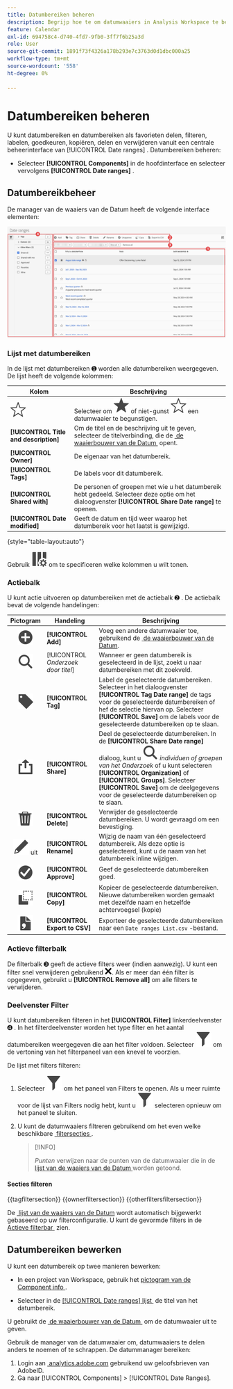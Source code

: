 ```yaml
---
title: Datumbereiken beheren
description: Begrijp hoe te om datumwaaiers in Analysis Workspace te beheren.
feature: Calendar
exl-id: 694758c4-d740-4fd7-9fb0-3ff7f6b25a3d
role: User
source-git-commit: 1891f73f4326a178b293e7c3763d0d1dbc000a25
workflow-type: tm+mt
source-wordcount: '558'
ht-degree: 0%

---
```


# Datumbereiken beheren


U kunt datumbereiken en datumbereiken als favorieten delen, filteren, labelen, goedkeuren, kopiëren, delen en verwijderen vanuit een centrale beheerinterface van [!UICONTROL Date ranges] . Datumbereiken beheren:

* Selecteer **[!UICONTROL Components]** in de hoofdinterface en selecteer vervolgens **[!UICONTROL Date ranges]** .


## Datumbereikbeheer

De manager van de waaiers van de Datum heeft de volgende interface elementen:

![&#x200B; de waaiers van de Datum interface &#x200B;](assets/date-ranges-manager.png)

### Lijst met datumbereiken

In de lijst met datumbereiken ➊ worden alle datumbereiken weergegeven. De lijst heeft de volgende kolommen:

| Kolom | Beschrijving |
| --- | --- | 
| ![&#x200B; StarOutline &#x200B;](/help/assets/icons/StarOutline.svg) | Selecteer om ![&#x200B; Ster &#x200B;](/help/assets/icons/Star.svg) of niet-gunst ![&#x200B; StarOutline &#x200B;](/help/assets/icons/StarOutline.svg) een datumwaaier te begunstigen. |
| **[!UICONTROL Title and description]** | Om de titel en de beschrijving uit te geven, selecteer de titelverbinding, die de [&#x200B; de waaierbouwer van de Datum &#x200B;](/help/components/date-ranges/create.md#date-range-builder) opent. |
| **[!UICONTROL Owner]** | De eigenaar van het datumbereik. |
| **[!UICONTROL Tags]** | De labels voor dit datumbereik. |
| **[!UICONTROL Shared with]** | De personen of groepen met wie u het datumbereik hebt gedeeld. Selecteer deze optie om het dialoogvenster **[!UICONTROL Share Date range]** te openen. |
| **[!UICONTROL Date modified]** | Geeft de datum en tijd weer waarop het datumbereik voor het laatst is gewijzigd. |

{style="table-layout:auto"}

Gebruik ![&#x200B; ColumnSetting &#x200B;](/help/assets/icons/ColumnSetting.svg) om te specificeren welke kolommen u wilt tonen.

### Actiebalk

U kunt actie uitvoeren op datumbereiken met de actiebalk ➋ . De actiebalk bevat de volgende handelingen:

| Pictogram | Handeling | Beschrijving |
|:---:|---|---|
| ![&#x200B; AddCircle &#x200B;](/help/assets/icons/AddCircle.svg) | **[!UICONTROL Add]** | Voeg een andere datumwaaier toe, gebruikend de [&#x200B; de waaierbouwer van de Datum &#x200B;](create.md#date-range-builder). |
| ![&#x200B; Onderzoek &#x200B;](/help/assets/icons/Search.svg) | [!UICONTROL *Onderzoek door titel*] | Wanneer er geen datumbereik is geselecteerd in de lijst, zoekt u naar datumbereiken met dit zoekveld. |
| ![&#x200B; Etiket &#x200B;](/help/assets/icons/Label.svg) | **[!UICONTROL Tag]** | Label de geselecteerde datumbereiken. Selecteer in het dialoogvenster **[!UICONTROL Tag Date range]** de tags voor de geselecteerde datumbereiken of hef de selectie hiervan op. Selecteer **[!UICONTROL Save]** om de labels voor de geselecteerde datumbereiken op te slaan. |
| ![&#x200B; Aandeel &#x200B;](/help/assets/icons/ShareAlt.svg) | **[!UICONTROL Share]** | Deel de geselecteerde datumbereiken. In de **[!UICONTROL Share Date range]** dialoog, kunt u ![&#x200B; Onderzoek &#x200B;](/help/assets/icons/Search.svg) *individuen of groepen van het Onderzoek* of u kunt selecteren **[!UICONTROL Organization]** of **[!UICONTROL Groups]**. Selecteer **[!UICONTROL Save]** om de deelgegevens voor de geselecteerde datumbereiken op te slaan. |
| ![&#x200B; Schrapping &#x200B;](/help/assets/icons/Delete.svg) | **[!UICONTROL Delete]** | Verwijder de geselecteerde datumbereiken. U wordt gevraagd om een bevestiging. |
| ![&#x200B; geeft &#x200B;](/help/assets/icons/Edit.svg) uit | **[!UICONTROL Rename]** | Wijzig de naam van één geselecteerd datumbereik. Als deze optie is geselecteerd, kunt u de naam van het datumbereik inline wijzigen. |
| ![&#x200B; CheckmarkCircle &#x200B;](/help/assets/icons/CheckmarkCircle.svg) | **[!UICONTROL Approve]** | Geef de geselecteerde datumbereiken goed. |
| ![&#x200B; Exemplaar &#x200B;](/help/assets/icons/Copy.svg) | **[!UICONTROL Copy]** | Kopieer de geselecteerde datumbereiken. Nieuwe datumbereiken worden gemaakt met dezelfde naam en hetzelfde achtervoegsel (kopie) |
| ![&#x200B; FileCSV &#x200B;](/help/assets/icons/FileCSV.svg) | **[!UICONTROL Export to CSV]** | Exporteer de geselecteerde datumbereiken naar een `Date ranges List.csv` -bestand. |

### Actieve filterbalk

De filterbalk ➌ geeft de actieve filters weer (indien aanwezig). U kunt een filter snel verwijderen gebruikend ![&#x200B; CrossSize75 &#x200B;](/help/assets/icons/CrossSize75.svg). Als er meer dan één filter is opgegeven, gebruikt u **[!UICONTROL Remove all]** om alle filters te verwijderen.

### Deelvenster Filter

U kunt datumbereiken filteren in het **[!UICONTROL Filter]** linkerdeelvenster ➍ . In het filterdeelvenster worden het type filter en het aantal datumbereiken weergegeven die aan het filter voldoen. Selecteer ![&#x200B; Filter &#x200B;](/help/assets/icons/Filter.svg) om de vertoning van het filterpaneel van een knevel te voorzien.

De lijst met filters filteren:

1. Selecteer ![&#x200B; Filter &#x200B;](/help/assets/icons/Filter.svg) om het paneel van Filters te openen. Als u meer ruimte voor de lijst van Filters nodig hebt, kunt u ![&#x200B; Filter &#x200B;](/help/assets/icons/Filter.svg) selecteren opnieuw om het paneel te sluiten.
1. U kunt de datumwaaiers filtreren gebruikend om het even welke beschikbare [&#x200B; filtersecties &#x200B;](#filter-sections).

   >[!INFO]
   >
   >*Punten* verwijzen naar de punten van de datumwaaier die in de [&#x200B; lijst van de waaiers van de Datum &#x200B;](#date-ranges-list) worden getoond.
   > 

#### Secties filteren

{{tagfiltersection}}
{{ownerfiltersection}}
{{otherfiltersfiltersection}}


De [&#x200B; lijst van de waaiers van de Datum &#x200B;](#date-ranges-list) wordt automatisch bijgewerkt gebaseerd op uw filterconfiguratie. U kunt de gevormde filters in de [&#x200B; Actieve filterbar &#x200B;](#active-filter-bar) zien.


## Datumbereiken bewerken

U kunt een datumbereik op twee manieren bewerken:

* In een project van Workspace, gebruik het [&#x200B; pictogram van de Component info &#x200B;](/help/components/use-components-in-workspace.md#component-info).

* Selecteer in de [[!UICONTROL Date ranges] lijst &#x200B;](#date-ranges-list) de titel van het datumbereik.

U gebruikt de [&#x200B; de waaierbouwer van de Datum &#x200B;](/help/components/date-ranges/create.md#date-range-builder) om de datumwaaier uit te geven.




Gebruik de manager van de datumwaaier om, datumwaaiers te delen anders te noemen of te schrappen. De datummanager bereiken:

1. Login aan [&#x200B; analytics.adobe.com &#x200B;](https://analytics.adobe.com) gebruikend uw geloofsbrieven van AdobeID.
1. Ga naar [!UICONTROL Components] > [!UICONTROL Date Ranges].


<!--

## Interface

![Date Ranges with Example range highlighted.](../assets/date-range-ui.png)

The date range manager includes the following options:

* **Add**: Create a new date range. See [create a date range](create.md) for more information.
* **Search by title**: Search for a date range by title. Results are filtered based on text entered here.
* **Filter**: Filter date ranges using the left column. You can filter by custom tag, owner, created by you, your favorites, approved, or shared with you. You can also search for desired filters.
* **Favorite**: Click the ![star](../assets/star.png) icon next to a date range to add it to your favorites.
* **Customize columns**: Click the ![columns](../assets/columns.png) icon to show or hide columns in the date range manager.

Click the checkbox next to one or more date ranges for more options.

* **Tag**: Apply a tag to all selected date ranges. Tags help you organize date ranges, and let you filter them using the left column.
* **Share**: Share a date range to other Experience Cloud users. If you are a product administrator, you can also share to the entire organization or groups. Date ranges that are shared to other users in your organization include a ![shared](../assets/shared.png) icon next to the title.
* **Delete**: Permanently delete the selected date range(s).
* **Rename**: If a single date range is selected, you can change its title.
* **Approve**: If you are a product admin, you can add a stamp of approval to a date range. Approved date ranges inform users in your organization that they are 'official', differentiating them from date ranges created by other users in your organization. Approved date ranges include a ![approved](../assets/approved.png) icon next to the title.
* **Unapprove**: If you are a product admin and select a date range that is already approved, you can unapprove it.
* **Copy**: Create a copy of the selected date range(s). Copying date ranges appends `(Copy)` to the end of the title of the newly copied date range(s).
* **Export to CSV**: Exports all selected date ranges into a CSV file. Columns in the resulting CSV file include all visible columns in the date range manager.
-->